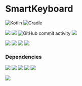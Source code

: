 # SmartKeyboard
![Kotlin](https://img.shields.io/badge/kotlin-%230095D5.svg?style=for-the-badge&logo=kotlin&logoColor=white)
![Gradle](https://img.shields.io/badge/Gradle-02303A.svg?style=for-the-badge&logo=Gradle&logoColor=white)

![](https://img.shields.io/github/v/release/stheren/SmartKeyboard)
![](https://img.shields.io/github/last-commit/stheren/SmartKeyboard)
![GitHub commit activity](https://img.shields.io/github/commit-activity/w/stheren/SmartKeyboard)
![](https://img.shields.io/github/downloads/stheren/SmartKeyboard/total)

![](https://img.shields.io/github/languages/top/stheren/SmartKeyboard)
![](https://img.shields.io/github/issues-raw/stheren/SmartKeyboard)
![](https://img.shields.io/github/issues-closed-raw/stheren/SmartKeyboard)
![](https://img.shields.io/github/repo-size/stheren/SmartKeyboard)

### Dependencies
![](https://img.shields.io/badge/JVM%20Java-11.0.13-orange)
![](https://img.shields.io/badge/Kotlin-1.6.10-blue)
![](https://img.shields.io/badge/org.openjfx.javafxplugin-0.0.10-cyan)
![](https://img.shields.io/badge/com.fasterxml.jackson-2.13.1-yellow)
![](https://img.shields.io/badge/net.pwall.json-0.32-orange)

![](https://img.shields.io/badge/com.github.johnrengelman.shadow-5.2.0-black)
